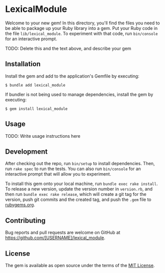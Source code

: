 # LexicalModule

Welcome to your new gem! In this directory, you'll find the files you need to be able to package up your Ruby library into a gem. Put your Ruby code in the file `lib/lexical_module`. To experiment with that code, run `bin/console` for an interactive prompt.

TODO: Delete this and the text above, and describe your gem

## Installation

Install the gem and add to the application's Gemfile by executing:

    $ bundle add lexical_module

If bundler is not being used to manage dependencies, install the gem by executing:

    $ gem install lexical_module

## Usage

TODO: Write usage instructions here

## Development

After checking out the repo, run `bin/setup` to install dependencies. Then, run `rake spec` to run the tests. You can also run `bin/console` for an interactive prompt that will allow you to experiment.

To install this gem onto your local machine, run `bundle exec rake install`. To release a new version, update the version number in `version.rb`, and then run `bundle exec rake release`, which will create a git tag for the version, push git commits and the created tag, and push the `.gem` file to [rubygems.org](https://rubygems.org).

## Contributing

Bug reports and pull requests are welcome on GitHub at https://github.com/[USERNAME]/lexical_module.

## License

The gem is available as open source under the terms of the [MIT License](https://opensource.org/licenses/MIT).
